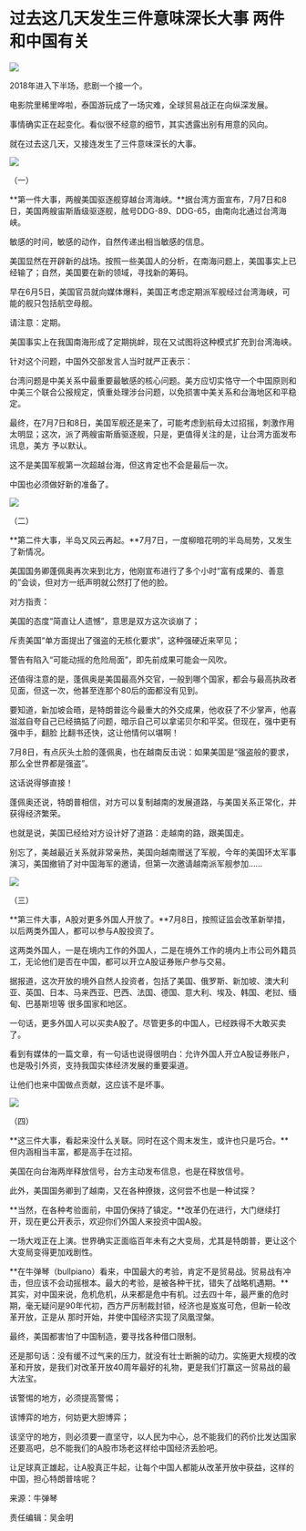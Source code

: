 # 过去这几天发生三件意味深长大事 两件和中国有关

![](http://n.sinaimg.cn/news/crawl/114/w550h364/20180709/aMce-hezpzwt8722969.jpg)

2018年进入下半场，悲剧一个接一个。

电影院里稀里哗啦，泰国游玩成了一场灾难，全球贸易战正在向纵深发展。

事情确实正在起变化。看似很不经意的细节，其实透露出别有用意的风向。

就在过去这几天，又接连发生了三件意味深长的大事。

![](http://n.sinaimg.cn/news/crawl/130/w451h479/20180709/Na8d-hezpzwt8723249.jpg)

（一）

**第一件大事，两艘美国驱逐舰穿越台湾海峡。**据台湾方面宣布，7月7日和8日，美国两艘宙斯盾级驱逐舰，舷号DDG-89、DDG-65，由南向北通过台湾海峡。

敏感的时间，敏感的动作，自然传递出相当敏感的信息。

美国显然在开辟新的战场。按照一些美国人的分析，在南海问题上，美国事实上已经输了；自然，美国要在新的领域，寻找新的筹码。

早在6月5日，美国官员就向媒体爆料，美国正考虑定期派军舰经过台湾海峡，可能的舰只包括航空母舰。

请注意：定期。

美国事实上在我国南海形成了定期挑衅，现在又试图将这种模式扩充到台湾海峡。

针对这个问题，中国外交部发言人当时就严正表示：

台湾问题是中美关系中最重要最敏感的核心问题。美方应切实恪守一个中国原则和中美三个联合公报规定，慎重处理涉台问题，以免损害中美关系和台海地区和平稳定。

最终，在7月7日和8日，美国军舰还是来了，可能考虑到航母太过招摇，刺激作用太明显；这次，派了两艘宙斯盾驱逐舰，只是，更值得关注的是，让台湾方面发布讯息，美方
予以默认。

这不是美国军舰第一次超越台海，但这肯定也不会是最后一次。

中国也必须做好新的准备了。

![](http://n.sinaimg.cn/news/crawl/156/w550h406/20180708/p4KQ-hezpzwt3006262.jpg)

（二）

**第二件大事，半岛又风云再起。**7月7日，一度柳暗花明的半岛局势，又发生了新情况。

美国国务卿蓬佩奥再次来到北方，他刚宣布进行了多个小时“富有成果的、善意的”会谈，但对方一纸声明就公然打了他的脸。

对方指责：

美国的态度“简直让人遗憾”，意思是双方这次谈崩了；

斥责美国“单方面提出了强盗的无核化要求”，这种强硬近来罕见；

警告有陷入“可能动摇的危险局面”，即先前成果可能会一风吹。

还值得注意的是，蓬佩奥是美国最高外交官，一般到哪个国家，都会与最高执政者见面，但这一次，他甚至连那个80后的面都没有见到。

要知道，新加坡会晤，是特朗普迄今最重大的外交成果，他收获了不少掌声，他喜滋滋自夸自己已经搞掂了问题，暗示自己可以拿诺贝尔和平奖。但现在，强中更有强中手，翻脸
比翻书还快，这让他情何以堪啊！

7月8日，有点灰头土脸的蓬佩奥，也在越南反击说：如果美国是“强盗般的要求，那么全世界都是强盗”。

这话说得够直接！

蓬佩奥还说，特朗普相信，对方可以复制越南的发展道路，与美国关系正常化，并获得经济繁荣。

也就是说，美国已经给对方设计好了道路：走越南的路，跟美国走。

别忘了，美越最近关系就非常亲热，美国向越南赠送了军舰，今年的美国环太军事演习，美国撤销了对中国海军的邀请，但第一次邀请越南派军舰参加……

![](http://n.sinaimg.cn/news/crawl/260/w500h560/20180709/_ptW-hezpzwt8724115.jpg)

（三）

**第三件大事，A股对更多外国人开放了。**7月8日，按照证监会改革新举措，以后两类外国人，都可以参与A股投资了。

这两类外国人，一是在境内工作的外国人，二是在境外工作的境内上市公司外籍员工，无论他们是否在中国，都可以开立A股证券账户参与交易。

据报道，这次开放的境外自然人投资者，包括了美国、俄罗斯、新加坡、澳大利亚、英国、日本、马来西亚、巴西、法国、德国、意大利、埃及、韩国、老挝、缅甸、巴基斯坦等
很多国家和地区。

一句话，更多外国人可以买卖A股了。尽管更多的中国人，已经跌得不大敢买卖了。

看到有媒体的一篇文章，有一句话也说得很明白：允许外国人开立A股证券账户，也是吸引外资，支持我国实体经济发展的重要渠道。

让他们也来中国做点贡献，这应该不是坏事。

![](http://n.sinaimg.cn/news/crawl/108/w550h358/20180709/8KeH-hezpzwt8724468.jpg)

（四）

**这三件大事，看起来没什么关联。同时在这个周末发生，或许也只是巧合。**但内涵相当丰富，都是高手在过招。

美国在向台海两岸释放信号，台方主动发布信息，也是在释放信号。

此外，美国国务卿到了越南，又在各种撩拨，这何尝不也是一种试探？

**当然，在各种考验面前，中国仍保持了镇定。**改革仍在进行，大门继续打开，现在更公开表示，欢迎你们外国人来投资中国A股。

一场大戏正在上演。世界确实正面临百年未有之大变局，尤其是特朗普，更让这个大变局变得更加戏剧性。

**在牛弹琴（bullpiano）看来，中国最大的考验，肯定不是贸易战。贸易战有冲击，但应该不会动摇根本。最大的考验，是被各种干扰，错失了战略机遇期。**其实，对中国来说，危机危机，从来都是危中有机。过去四十年，最严重的危时期，毫无疑问是90年代初，西方严厉制裁封锁，经济也是岌岌可危，但新一轮改革开放，正是从
那时开始，并使中国经济实现了凤凰涅槃。

最终，美国都害怕了中国制造，要寻找各种借口限制。

还是那句话：没有缓不过气来的压力，就没有壮士断腕的动力。实施更大规模的改革和开放，是我们对改革开放40周年最好的礼物，更是我们打赢这一贸易战的最大法宝。

该警惕的地方，必须提高警惕；

该博弈的地方，何妨更大胆博弈；

该坚守的地方，则必须要一直坚守，以人民为中心，总不能我们的药价比发达国家还要高吧，总不能我们的A股市场老这样给中国经济丢脸吧。

让足球真正雄起，让A股真正牛起，让每个中国人都能从改革开放中获益，这样的中国，担心特朗普啥呢？

来源：牛弹琴

责任编辑：吴金明

